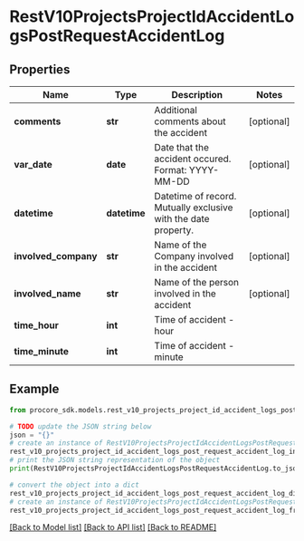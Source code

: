 # RestV10ProjectsProjectIdAccidentLogsPostRequestAccidentLog


## Properties

Name | Type | Description | Notes
------------ | ------------- | ------------- | -------------
**comments** | **str** | Additional comments about the accident | [optional] 
**var_date** | **date** | Date that the accident occured. Format: YYYY-MM-DD | [optional] 
**datetime** | **datetime** | Datetime of record. Mutually exclusive with the date property. | [optional] 
**involved_company** | **str** | Name of the Company involved in the accident | [optional] 
**involved_name** | **str** | Name of the person involved in the accident | [optional] 
**time_hour** | **int** | Time of accident - hour | 
**time_minute** | **int** | Time of accident - minute | 

## Example

```python
from procore_sdk.models.rest_v10_projects_project_id_accident_logs_post_request_accident_log import RestV10ProjectsProjectIdAccidentLogsPostRequestAccidentLog

# TODO update the JSON string below
json = "{}"
# create an instance of RestV10ProjectsProjectIdAccidentLogsPostRequestAccidentLog from a JSON string
rest_v10_projects_project_id_accident_logs_post_request_accident_log_instance = RestV10ProjectsProjectIdAccidentLogsPostRequestAccidentLog.from_json(json)
# print the JSON string representation of the object
print(RestV10ProjectsProjectIdAccidentLogsPostRequestAccidentLog.to_json())

# convert the object into a dict
rest_v10_projects_project_id_accident_logs_post_request_accident_log_dict = rest_v10_projects_project_id_accident_logs_post_request_accident_log_instance.to_dict()
# create an instance of RestV10ProjectsProjectIdAccidentLogsPostRequestAccidentLog from a dict
rest_v10_projects_project_id_accident_logs_post_request_accident_log_from_dict = RestV10ProjectsProjectIdAccidentLogsPostRequestAccidentLog.from_dict(rest_v10_projects_project_id_accident_logs_post_request_accident_log_dict)
```
[[Back to Model list]](../README.md#documentation-for-models) [[Back to API list]](../README.md#documentation-for-api-endpoints) [[Back to README]](../README.md)


